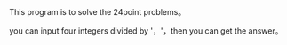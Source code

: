 This program is to solve the 24point problems。

you can input four integers divided by '，'，then you can get the answer。